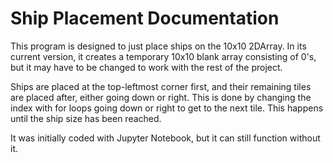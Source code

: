 # Ship Placement Documentation

This program is designed to just place ships on the 10x10 2DArray. In its current version, it creates a temporary 10x10 blank array consisting of 0's, but it may have to be changed to work with the rest of the project.

Ships are placed at the top-leftmost corner first, and their remaining tiles are placed after, either going down or right. This is done by changing the index with for loops going down or right to get to the next tile. This happens until the ship size has been reached.

It was initially coded with Jupyter Notebook, but it can still function without it.

